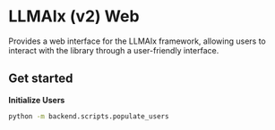 # LLMAIx (v2) Web

Provides a web interface for the LLMAIx framework, allowing users to interact with the library through a user-friendly interface.


## Get started

**Initialize Users**
```bash
python -m backend.scripts.populate_users
```